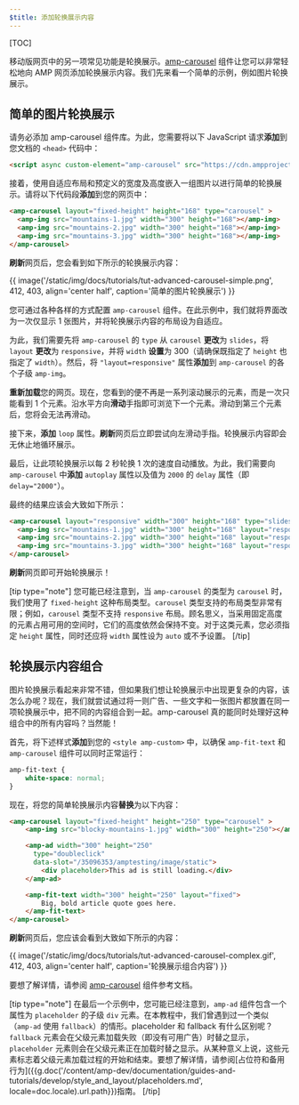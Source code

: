 ```yaml
---
$title: 添加轮换展示内容
---
```


[TOC]

移动版网页中的另一项常见功能是轮换展示。[amp-carousel](/zh_cn/docs/reference/components/amp-carousel.html) 组件让您可以非常轻松地向 AMP 网页添加轮换展示内容。我们先来看一个简单的示例，例如图片轮换展示。

## 简单的图片轮换展示

请务必添加 amp-carousel 组件库。为此，您需要将以下 JavaScript 请求**添加**到您文档的 `<head>` 代码中：

```html
<script async custom-element="amp-carousel" src="https://cdn.ampproject.org/v0/amp-carousel-0.1.js"></script>
```

接着，使用自适应布局和预定义的宽度及高度嵌入一组图片以进行简单的轮换展示。请将以下代码段**添加**到您的网页中：

```html
<amp-carousel layout="fixed-height" height="168" type="carousel" >
  <amp-img src="mountains-1.jpg" width="300" height="168"></amp-img>
  <amp-img src="mountains-2.jpg" width="300" height="168"></amp-img>
  <amp-img src="mountains-3.jpg" width="300" height="168"></amp-img>
</amp-carousel>
```

**刷新**网页后，您会看到如下所示的轮换展示内容：

{{ image('/static/img/docs/tutorials/tut-advanced-carousel-simple.png', 412, 403, align='center half', caption='简单的图片轮换展示') }}

您可通过各种各样的方式配置 `amp-carousel` 组件。在此示例中，我们就将界面改为一次仅显示 1 张图片，并将轮换展示内容的布局设为自适应。

为此，我们需要先将 `amp-carousel` 的 `type` 从 `carousel` **更改**为 `slides`，将 `layout` **更改**为 `responsive`，并将 `width` **设置**为 300（请确保既指定了 `height` 也指定了 `width`）。然后，将 `"layout=responsive"` 属性**添加**到 `amp-carousel` 的各个子级 `amp-img`。

**重新加载**您的网页。现在，您看到的便不再是一系列滚动展示的元素，而是一次只能看到 1 个元素。沿水平方向**滑动**手指即可浏览下一个元素。滑动到第三个元素后，您将会无法再滑动。

接下来，**添加** `loop` 属性。**刷新**网页后立即尝试向左滑动手指。轮换展示内容即会无休止地循环展示。

最后，让此项轮换展示以每 2 秒轮换 1 次的速度自动播放。为此，我们需要向 `amp-carousel` 中**添加** `autoplay` 属性以及值为 `2000` 的 `delay` 属性（即 `delay="2000"`）。

最终的结果应该会大致如下所示：

```html
<amp-carousel layout="responsive" width="300" height="168" type="slides" autoplay delay="2000" loop>
  <amp-img src="mountains-1.jpg" width="300" height="168" layout="responsive"></amp-img>
  <amp-img src="mountains-2.jpg" width="300" height="168" layout="responsive"></amp-img>
  <amp-img src="mountains-3.jpg" width="300" height="168" layout="responsive"></amp-img>
</amp-carousel>
```

**刷新**网页即可开始轮换展示！

[tip type="note"]
您可能已经注意到，当 `amp-carousel` 的类型为 `carousel` 时，我们使用了 `fixed-height` 这种布局类型。`carousel` 类型支持的布局类型非常有限；例如，`carousel` 类型不支持 `responsive` 布局。顾名思义，当采用固定高度的元素占用可用的空间时，它们的高度依然会保持不变。对于这类元素，您必须指定 `height` 属性，同时还应将 `width` 属性设为 `auto` 或不予设置。
[/tip]

## 轮换展示内容组合

图片轮换展示看起来非常不错，但如果我们想让轮换展示中出现更复杂的内容，该怎么办呢？现在，我们就尝试通过将一则广告、一些文字和一张图片都放置在同一项轮换展示中，把不同的内容组合到一起。amp-carousel 真的能同时处理好这种组合中的所有内容吗？当然能！

首先，将下述样式**添加**到您的 `<style amp-custom>` 中，以确保 `amp-fit-text` 和 `amp-carousel` 组件可以同时正常运行：

```css
amp-fit-text {
    white-space: normal;
}
```

现在，将您的简单轮换展示内容**替换**为以下内容：

```html
<amp-carousel layout="fixed-height" height="250" type="carousel" >
    <amp-img src="blocky-mountains-1.jpg" width="300" height="250"></amp-img>

    <amp-ad width="300" height="250"
      type="doubleclick"
      data-slot="/35096353/amptesting/image/static">
        <div placeholder>This ad is still loading.</div>
    </amp-ad>

    <amp-fit-text width="300" height="250" layout="fixed">
        Big, bold article quote goes here.
    </amp-fit-text>
</amp-carousel>
```

**刷新**网页后，您应该会看到大致如下所示的内容：

{{ image('/static/img/docs/tutorials/tut-advanced-carousel-complex.gif', 412, 403, align='center half', caption='轮换展示组合内容') }}

要想了解详情，请参阅 [amp-carousel](/zh_cn/docs/reference/components/amp-carousel.html) 组件参考文档。

[tip type="note"]
在最后一个示例中，您可能已经注意到，`amp-ad` 组件包含一个属性为 `placeholder` 的子级 `div` 元素。在本教程中，我们曾遇到过一个类似（`amp-ad` 使用 `fallback`）的情形。placeholder 和 fallback 有什么区别呢？`fallback` 元素会在父级元素加载失败（即没有可用广告）时替之显示，`placeholder` 元素则会在父级元素正在加载时替之显示。从某种意义上说，这些元素标志着父级元素加载过程的开始和结束。要想了解详情，请参阅[占位符和备用行为]({{g.doc('/content/amp-dev/documentation/guides-and-tutorials/develop/style_and_layout/placeholders.md', locale=doc.locale).url.path}})指南。
[/tip]
